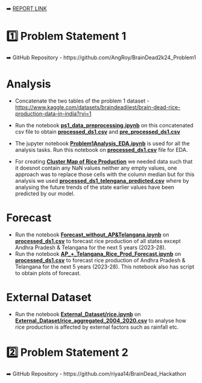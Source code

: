 ➡️ [REPORT LINK](https://www.canva.com/design/DAGBi0HYSrE/_hTD0LN3rP47EzJ-18ctQA/view?utm_content=DAGBi0HYSrE&utm_campaign=designshare&utm_medium=link&utm_source=editor)

<h1>1️⃣ Problem Statement 1</h1>
➡️ GitHub Repository - https://github.com/AngRoy/BrainDead2k24_Problem1

# Analysis
* Concatenate the two tables of the problem 1 dataset - https://www.kaggle.com/datasets/braindeadiiest/brain-dead-rice-production-data-in-india?rvi=1
* Run the notebook **[ps1_data_preprocessing.ipynb](ps1_data_preprocessing.ipynb)** on this concatenated csv file to obtain **[processed_ds1.csv](processed_ds1.csv)** and **[pre_processed_ds1.csv](pre_processed_ds1.csv)**
* The jupyter notebook **[Problem1Analysis_EDA.ipynb](Problem1Analysis_EDA.ipynb)** is used for all the analysis tasks. Run this notebook on **[processed_ds1.csv](processed_ds1.csv)** file for EDA.

* For creating **[Cluster Map of Rice Production](clustermap.ipynb)**  we needed data such that it doesnot contain any NaN values neither any empty values, one approach was to replace those cells with the column median but for this analysis we used **[processed_ds1_telengana_predicted.csv](processed_ds1_telengana_predicted.csv)** where by analysing the future trends of the state earlier values have been predicted by our model.

# Forecast
* Run the notebook **[Forecast_without_AP&Telangana.ipynb](Forecast_without_AP&Telangana.ipynb)** on **[processed_ds1.csv](processed_ds1.csv)** to forecast rice production of all states except Andhra Pradesh & Telangana for the next 5 years (2023-28).
* Run the notebook **[AP_+_Telangana_Rice_Prod_Forecast.ipynb](AP_+_Telangana_Rice_Prod_Forecast.ipynb)** on **[processed_ds1.csv](processed_ds1.csv)** to forecast rice production of Andhra Pradesh & Telangana for the next 5 years (2023-28). This notebook also has script to obtain plots of forecast.

# External Dataset
* Run the notebook **[External_Dataset/rice.ipynb](External_Dataset/rice.ipynb)** on **[External_Dataset/rice_aggregated_2004_2020.csv](External_Dataset/rice_aggregated_2004_2020.csv)** to analyse how rice production is affected by external factors such as rainfall etc.

<h1>2️⃣ Problem Statement 2</h1>
➡️ GitHub Repository - https://github.com/riyaa14/BrainDead_Hackathon
